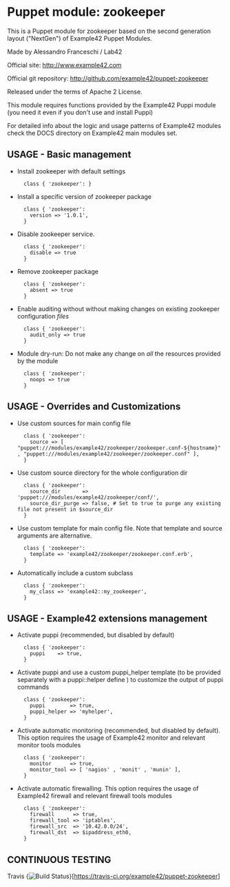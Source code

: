 # Puppet module: zookeeper

This is a Puppet module for zookeeper based on the second generation layout ("NextGen") of Example42 Puppet Modules.

Made by Alessandro Franceschi / Lab42

Official site: http://www.example42.com

Official git repository: http://github.com/example42/puppet-zookeeper

Released under the terms of Apache 2 License.

This module requires functions provided by the Example42 Puppi module (you need it even if you don't use and install Puppi)

For detailed info about the logic and usage patterns of Example42 modules check the DOCS directory on Example42 main modules set.


## USAGE - Basic management

* Install zookeeper with default settings

        class { 'zookeeper': }

* Install a specific version of zookeeper package

        class { 'zookeeper':
          version => '1.0.1',
        }

* Disable zookeeper service.

        class { 'zookeeper':
          disable => true
        }

* Remove zookeeper package

        class { 'zookeeper':
          absent => true
        }

* Enable auditing without without making changes on existing zookeeper configuration *files*

        class { 'zookeeper':
          audit_only => true
        }

* Module dry-run: Do not make any change on *all* the resources provided by the module

        class { 'zookeeper':
          noops => true
        }


## USAGE - Overrides and Customizations
* Use custom sources for main config file 

        class { 'zookeeper':
          source => [ "puppet:///modules/example42/zookeeper/zookeeper.conf-${hostname}" , "puppet:///modules/example42/zookeeper/zookeeper.conf" ], 
        }


* Use custom source directory for the whole configuration dir

        class { 'zookeeper':
          source_dir       => 'puppet:///modules/example42/zookeeper/conf/',
          source_dir_purge => false, # Set to true to purge any existing file not present in $source_dir
        }

* Use custom template for main config file. Note that template and source arguments are alternative. 

        class { 'zookeeper':
          template => 'example42/zookeeper/zookeeper.conf.erb',
        }

* Automatically include a custom subclass

        class { 'zookeeper':
          my_class => 'example42::my_zookeeper',
        }


## USAGE - Example42 extensions management 
* Activate puppi (recommended, but disabled by default)

        class { 'zookeeper':
          puppi    => true,
        }

* Activate puppi and use a custom puppi_helper template (to be provided separately with a puppi::helper define ) to customize the output of puppi commands 

        class { 'zookeeper':
          puppi        => true,
          puppi_helper => 'myhelper', 
        }

* Activate automatic monitoring (recommended, but disabled by default). This option requires the usage of Example42 monitor and relevant monitor tools modules

        class { 'zookeeper':
          monitor      => true,
          monitor_tool => [ 'nagios' , 'monit' , 'munin' ],
        }

* Activate automatic firewalling. This option requires the usage of Example42 firewall and relevant firewall tools modules

        class { 'zookeeper':       
          firewall      => true,
          firewall_tool => 'iptables',
          firewall_src  => '10.42.0.0/24',
          firewall_dst  => $ipaddress_eth0,
        }


## CONTINUOUS TESTING

Travis {<img src="https://travis-ci.org/example42/puppet-zookeeper.png?branch=master" alt="Build Status" />}[https://travis-ci.org/example42/puppet-zookeeper]
